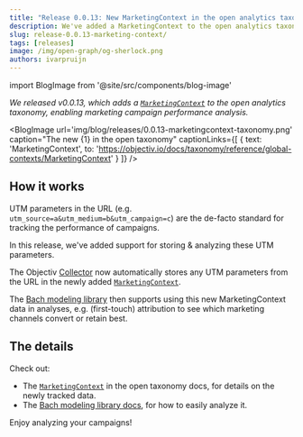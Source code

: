 ```yaml
---
title: "Release 0.0.13: New MarketingContext in the open analytics taxonomy"
description: We've added a MarketingContext to the open analytics taxonomy, enabling marketing campaign performance analysis. The Objectiv Collector now automatically stores any UTM parameters from the URL. 
slug: release-0.0.13-marketing-context/
tags: [releases]
image: /img/open-graph/og-sherlock.png
authors: ivarpruijn
---
```


<head>
  <meta property="og:title" content="Release 0.0.13: New MarketingContext in the open analytics taxonomy" />
</head>

import BlogImage from '@site/src/components/blog-image'


*We released v0.0.13, which adds a 
[`MarketingContext`](https://objectiv.io/docs/taxonomy/reference/global-contexts/MarketingContext) 
to the open analytics taxonomy, enabling marketing campaign performance analysis.*

<!--truncate-->

<BlogImage url='img/blog/releases/0.0.13-marketingcontext-taxonomy.png'
  caption="The new {1} in the open taxonomy"
  captionLinks={[
    {
      text: 'MarketingContext', 
      to: 'https://objectiv.io/docs/taxonomy/reference/global-contexts/MarketingContext'
    }
  ]} />

## How it works
UTM parameters in the URL (e.g. `utm_source=a&utm_medium=b&utm_campaign=c`) are the de-facto standard for 
tracking the performance of campaigns. 

In this release, we've added support for storing & analyzing these UTM parameters. 

The Objectiv [Collector](https://objectiv.io/docs/tracking/collector) now automatically stores any UTM 
parameters from the URL in the newly added 
[`MarketingContext`](https://objectiv.io/docs/taxonomy/reference/global-contexts/MarketingContext).

The [Bach modeling library](https://objectiv.io/docs/modeling/) then supports using this new MarketingContext 
data in analyses, e.g. (first-touch) attribution to see which marketing channels convert or retain best. 

## The details
Check out:
- The [`MarketingContext`](https://objectiv.io/docs/taxonomy/reference/global-contexts/MarketingContext) in 
the open taxonomy docs, for details on the newly tracked data.
- The [Bach modeling library docs](https://objectiv.io/docs/modeling/), for how to easily analyze it. 

Enjoy analyzing your campaigns!
